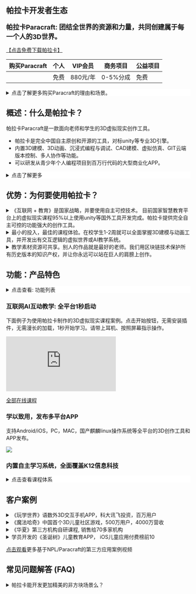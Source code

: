 ## 帕拉卡开发者生态

<div style="font-size:large;font-weight:bold">
帕拉卡Paracraft: 团结全世界的资源和力量，共同创建属于每一个人的3D世界。
</div>

[【点击免费下载帕拉卡】](https://paracraft.cn)

| 购买Paracraft | 个人 | VIP会员 | 商务项目 | 公益项目 |
|---|---|---|---|---|
| | 免费 | 880元/年 | 0-5%分成 | 免费 |


<details style="background-color:white">
  <summary>点击了解更多购买Paracraft的理由和场景。</summary><p>
  
- 基础功能免费：我们尽最大可能保证**个人非商业用户**，在**自主学习**时，软件是免费的。
- 内容与服务：帕拉卡提供了丰富的资源共享平台，以及个人作品的存储与高速分享和发布服务。这些功能需要使用服务器资源，因此采用会员方式收费。
- 商用贴牌：在软件所有启动UI展示第三方公司的LOGO (Rebranding) 可联系商务。根据用户规模，价格为在25万/年左右, 我们提供软件的CDN下载与版本更新与稳定性服务。[点击查看协议](https://keepwork.com/official/open/sales/paracraft_rebranding)
- 商用授权：发布可商业化的独立APP。收入100万以内免费， 100万以上收取5%的收入分成。如需购买技术支持，可联系商务。注意软件不可与帕拉卡竞争或提供类似服务。[点击查看协议](https://keepwork.com/official/open/sales/paracraft_license)
- 课程研发与联运合作：我们支持授权开发、委托我们开发和联合开发课程。公益类免费，请联系商务。
  
</p></details>

## 概述：什么是帕拉卡？
帕拉卡Paracraft是一款面向老师和学生的3D虚拟现实创作工具。
- 帕拉卡是完全中国自主原创和开源的工具，对标unity等专业3D引擎。
- 内置3D建模、3D动画、沉浸式编程与调试、CAD建模、虚拟仿真、GIT云端版本控制、多人协作等功能。
- 可以研发从青少年个人编程项目到百万行代码的大型商业化APP。

<details style="background-color:white">
  <summary>点击了解更多</summary>
  
![](https://api.keepwork.com/ts-storage/siteFiles/22940/raw#1663759622462image.png)

  帕拉卡paracraft集探索、学习、创造于一身，为老师和学生提供了统一的虚拟现实课程的集成开发工具，极大的降低了学习成本，让人人可以创造出属于自己的3D世界。通过3D动画，虚拟现实，元宇宙等技术可以让互联网中的教育更加智慧。我们的工具适合研发面向幼儿园、小学、中学、职业教育、高等教育的**全学科**的虚拟现实课程。除了工具授权，我们还提供师资培训、课程外包开发等服务。

  [点击看视频](https://keepwork.com/official/tips/sx1/tool_ai_lesson_intro)：Paracraft工具+AI课程介绍（3分钟）
  
</details>


## 优势：为何要使用帕拉卡？

<details>
  <summary>《互联网 + 教育》是国家战略，并要使用自主可控技术。 目前国家智慧教育平台上的虚拟现实课程95%以上使用unity等国外工具开发完成。帕拉卡提供完全自主可控的功能强大的创作工具。</summary>

《互联网+教育》是对传统教育的重大升级。 中国教育部建立了智慧教育平台 https://www.smartedu.cn/ 将教育资源通过互联网分享出来。 其中大部分内容还是传统的PPT+视频的模式。 其中针对高等教育，中国建立了国家虚拟仿真教学课程共享平台 https://www.ilab-x.com/ 。

但是由于每个开发者用的工具不同，目前的虚拟仿真课程体验不一致，启动缓慢，交互不友好；大部分内容用户只能学，不能做，无法学以致用；并且只有高等教育和职业教育的部分内容，中小学内容完全缺失。

![](https://api.keepwork.com/ts-storage/siteFiles/22939/raw#1663756203105image.png)
  

上图为国家智慧教育平台中的虚拟现实课程。**老师使用的开发工具超过95%为unity等国外的商业化工具**。
  
</details>

<details>
  <summary>最小的投入，最佳的课程体验。在校学生1-2周就可以全面掌握3D建模与动画工具，并开发出有交互逻辑的虚拟世界或AI教学系统。</summary>
  
  帕拉卡提供完善的自主学习路径，全程AI人工智能老师陪同，手把手，通过项目式学习，掌握3D建模，动画与编程3大基本创作技能。无论成人还是小学生都可以快速随心所欲的创作作品。 AI宏示教系统可以自动将老师的鼠标和键盘操作变成AI手把手教学课程，并支持自动虚拟角色配音。
  
</details>

<details>
  <summary>教学素材资源可共享。别人的作品就是最好的老师。我们用区块链技术保护所有历史版本的知识产权，并让你永远可以站在巨人的肩膀上创作。</summary>
  
  你在世界中看到的一切模型、动画、代码都可以再次修改和编辑。多多探索别人的作品是最好的学习方式。我们使用GIT做云端的版本控制，你作品的全部更改历史都已经被自动的用区块链技术保护起来， 真正做到教育资源的最大化共享和最佳保护。
  
</details>

## 功能：产品特色



<details style="background-color:white">
  <summary>点击查看: 功能列表</summary>
  
  ![](https://api.keepwork.com/ts-storage/siteFiles/22957/raw#1663897284922image.png)
  
  [点击查看](https://keepwork.com/official/docs/references/features/index) 全部底层功能介绍
  
</details>


### 互联网AI互动教学: 全平台1秒启动

下面例子为使用帕拉卡制作的3D虚拟现实课程案例。点击开始按钮，无需安装插件，无需漫长的加载，1秒开始学习。请带上耳机、按照屏幕指示操作。 

<div class="aspect-ratio">
  <iframe src="https://macros.keepwork.com/?projectId=155461&capture=1.1"   frameborder="0" allowfullscreen="true"></iframe>
</div>

[全部在线课程](/official/open/lessons/index)

### 学以致用，发布多平台APP

支持Android/iOS，PC，MAC，国产麒麟linux操作系统等全平台的3D创作工具和APP发布。

![](https://api.keepwork.com/ts-storage/siteFiles/22956/raw#1663847906186image.png)


### 内置自主学习系统，全面覆盖K12信息科技

<details style="background-color:white">
  <summary>点击查看课程体系</summary>
  
  ![](https://api.keepwork.com/ts-storage/siteFiles/21857/raw#1656567320013image.png)
  
  [点击查看](https://keepwork.com/official/docs/teach/lessons/overview) 完整课程体系说明
  
</details>




## 客户案例

<details>
  <summary>《玩学世界》语数外3D交互手机APP，科大讯飞投资，百万用户 </summary>
  
《玩学世界》是合作伙伴（科大讯飞投资）基于帕拉卡开发的手机APP。
- K12全学段学科教育，打造沉浸式学习
- 获客成本0.1元、月留存30%、上线3个月60万月活
- 30万用户创造的3D家园

  
  ![](https://api.keepwork.com/ts-storage/siteFiles/22959/raw#1663901417700image.png)

  [点击查看官网](https://www.wanxueshijie.com/)
  
</details>


<details>
  <summary>《魔法哈奇》中国首个3D儿童社区游戏，500万用户，4000万营收 </summary>
  
《魔法哈奇》是创始团队基于NPL语言开发的儿童3D游戏社区

- 2009年上线，由上市公司上海淘米运营  
- 500万注册用户，4000万营收
- 百度贴吧200万+帖子，[点击查看](https://tieba.baidu.com/f?kw=%C4%A7%B7%A8%B9%FE%C6%E6)
  
</details>


<details>
  <summary> 《华夏》第三方机构自研课程, 销售给70多家机构</summary>
  
石家庄WE创编程教育， 基于帕拉卡开发动画创作、国学3D动画编程课
- 课程销售给70多家机构，获利200多万
  
 [点击看课程宣传片](https://keepwork.com/official/tips/videos/s22)
  
</details>

<details>
    <summary> 学员开发的《圣诞树》儿童教育APP， iOS儿童应用付费榜前10</summary>
 
学习和使用3-5年帕拉卡的学员，可以制作商业APP，并实现盈利。
  
 ![](https://api.keepwork.com/ts-storage/siteFiles/22966/raw#1663906263651image.png)  
  
 [点击下载](https://keepwork.com/official/paralife/app/christmas_preview)
  
</details>

[点击观看](https://keepwork.com/official/tips/s1/1_100)更多基于NPL/Paracraft的第三方应用案例视频


## 常见问题解答 (FAQ)

<details>
  <summary>帕拉卡能开发更加精美的非方块场景么？</summary>
  
和传统3D引擎一样，帕拉卡支持FBX等格式的美术模型、贴图、动画的导入，内部也支持大型连续的非方块的地形引擎。 但是精致的模型往往要借助第三方外部工具，例如maya, 3dsmax。在教育场景下，我们追求的是效率和分享。使用方块进行建模，极大的降低了开发成本、开发周期、并且使得美术资源在多个项目中可以最大化的共享和多次复用。在帕拉卡中方块可以随意的更改大小，如果时间允许，也可以制作出精美的场景。帕拉卡提供多种显卡shader, 包括延迟渲染等，也支持开发者写自己的显卡shader程序。
  
</details>



